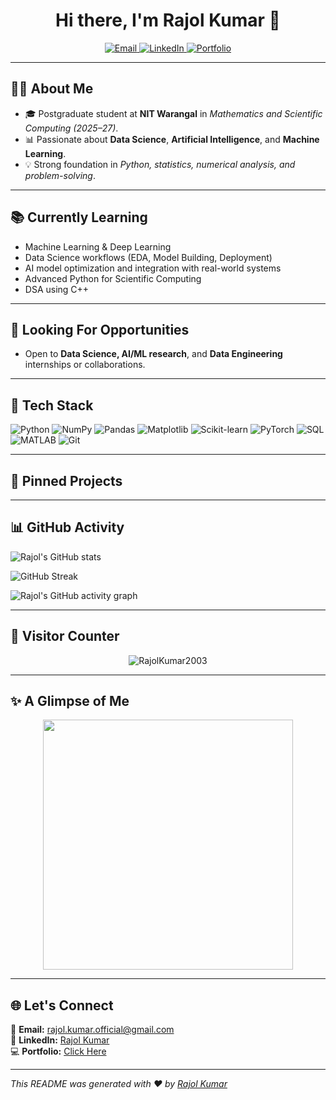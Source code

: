 <h1 align="center">Hi there, I'm Rajol Kumar 👋</h1>

<p align="center">
  <a href="mailto:rajol.kumar.official@gmail.com">
    <img src="https://img.shields.io/badge/Email-rajol.kumar.official@gmail.com-red?style=flat-square&logo=gmail" alt="Email" />
  </a>
  <a href="https://www.linkedin.com/in/rajol-kumar-3ab282378/" target="_blank">
    <img src="https://img.shields.io/badge/LinkedIn-rajol--kumar--3ab282378-blue?style=flat-square&logo=linkedin" alt="LinkedIn" />
  </a>
  <a href="https://self.so/rajol-kumar-cm7vro" target="_blank">
    <img src="https://img.shields.io/badge/Portfolio-rajol--kumar--portfolio-brightgreen?style=flat-square&logo=vercel" alt="Portfolio" />
  </a>
</p>

---

## 👨‍💻 About Me

- 🎓 Postgraduate student at **NIT Warangal** in *Mathematics and Scientific Computing (2025–27)*.  
- 📊 Passionate about **Data Science**, **Artificial Intelligence**, and **Machine Learning**.  
- 💡 Strong foundation in *Python, statistics, numerical analysis, and problem-solving*.   

---

## 📚 Currently Learning

- Machine Learning & Deep Learning  
- Data Science workflows (EDA, Model Building, Deployment)  
- AI model optimization and integration with real-world systems  
- Advanced Python for Scientific Computing  
- DSA using C++
---

## 💼 Looking For Opportunities

- Open to **Data Science, AI/ML research**, and **Data Engineering** internships or collaborations.  

---

## 🚀 Tech Stack

![Python](https://img.shields.io/badge/-Python-black?style=flat-square&logo=python)
![NumPy](https://img.shields.io/badge/-NumPy-black?style=flat-square&logo=numpy)
![Pandas](https://img.shields.io/badge/-Pandas-black?style=flat-square&logo=pandas)
![Matplotlib](https://img.shields.io/badge/-Matplotlib-black?style=flat-square&logo=plotly)
![Scikit-learn](https://img.shields.io/badge/-Scikit--Learn-black?style=flat-square&logo=scikit-learn)
![PyTorch](https://img.shields.io/badge/-PyTorch-black?style=flat-square&logo=pytorch)
![SQL](https://img.shields.io/badge/-SQL-black?style=flat-square&logo=postgresql)
![MATLAB](https://img.shields.io/badge/-MATLAB-black?style=flat-square&logo=mathworks)
![Git](https://img.shields.io/badge/-Git-black?style=flat-square&logo=git)

---

## 📌 Pinned Projects

  

---

## 📊 GitHub Activity

![Rajol's GitHub stats](https://github-readme-stats.vercel.app/api?username=RajolKumar2003&show_icons=true&theme=radical)

![GitHub Streak](https://streak-stats.demolab.com?user=RajolKumar2003&theme=radical)

![Rajol's GitHub activity graph](https://github-readme-activity-graph.vercel.app/graph?username=RajolKumar2003&theme=react-dark)

---

## 👀 Visitor Counter

<p align="center">
  <img src="https://komarev.com/ghpvc/?username=RajolKumar2003&label=Profile%20views&color=0e75b6&style=flat" alt="RajolKumar2003" />
</p>

---

## ✨ A Glimpse of Me

<p align="center">
  <img src="https://media.giphy.com/media/qgQUggAC3Pfv687qPC/giphy.gif" width="400" />
</p>

---

## 🌐 Let's Connect

📧 **Email:** [rajol.kumar.official@gmail.com](mailto:rajol.kumar.official@gmail.com)  
🔗 **LinkedIn:** [Rajol Kumar](https://www.linkedin.com/in/rajol-kumar-3ab282378/)  
💻 **Portfolio:** [Click Here](https://self.so/rajol-kumar-cm7vro)  

---

*This README was generated with ❤ by [Rajol Kumar](https://github.com/RajolKumar2003)*
